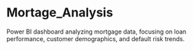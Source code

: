 # Mortage_Analysis
Power BI dashboard analyzing mortgage data, focusing on loan performance, customer demographics, and default risk trends.
